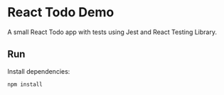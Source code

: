 # React Todo Demo

A small React Todo app with tests using Jest and React Testing Library.

## Run

Install dependencies:

```bash
npm install